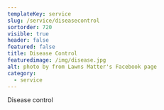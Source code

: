 ```yaml
---
templateKey: service
slug: /service/diseasecontrol
sortorder: 720
visible: true
header: false
featured: false
title: Disease Control
featuredimage: /img/disease.jpg
alt: photo by from Lawns Matter's Facebook page
category:
  - service
---
```

Disease control

